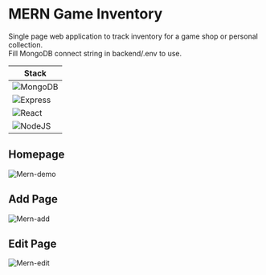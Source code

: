 # MERN Game Inventory

Single page web application to track inventory for a game shop or personal collection. <br>
Fill MongoDB connect string in backend/.env to use.


|  Stack  |
| ------- |
| ![MongoDB](https://img.shields.io/badge/MongoDB-%234ea94b.svg?style=for-the-badge&logo=mongodb&logoColor=white) |
| ![Express](https://img.shields.io/badge/Express.js-000000?style=for-the-badge&logo=express&logoColor=white) |
| ![React](https://img.shields.io/badge/react-%2320232a.svg?style=for-the-badge&logo=react&logoColor=%2361DAFB) |
| ![NodeJS](https://img.shields.io/badge/node.js-6DA55F?style=for-the-badge&logo=node.js&logoColor=white) |

## Homepage
![Mern-demo](https://github.com/Hayden-Johnston/MERN-inventory/assets/103093070/c051c370-0e71-4201-a075-819988182542) <br>

## Add Page
![Mern-add](https://github.com/Hayden-Johnston/MERN-inventory/assets/103093070/a6fc594d-47c5-4247-bb35-973f761f8f4f) <br>

## Edit Page
![Mern-edit](https://github.com/Hayden-Johnston/MERN-inventory/assets/103093070/6ecff3ed-a88f-4b63-895e-983e624ae3e8)
